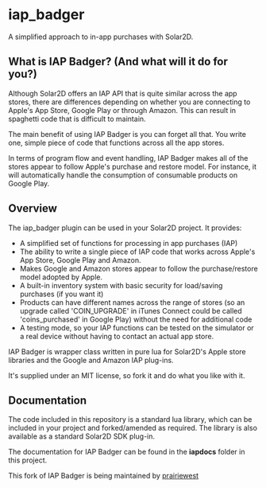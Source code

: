 # iap_badger
A simplified approach to in-app purchases with Solar2D.

## What is IAP Badger? (And what will it do for you?)

Although Solar2D offers an IAP API that is quite similar across the app stores, there are differences depending on whether you are connecting to Apple's App Store, Google Play or through Amazon.  This can result in spaghetti code that is difficult to maintain.

The main benefit of using IAP Badger is you can forget all that.  You write one, simple piece of code that functions across all the app stores.

In terms of program flow and event handling, IAP Badger makes all of the stores appear to follow Apple's purchase and restore model.  For instance, it will automatically handle the consumption of consumable products on Google Play.


## Overview

The iap_badger plugin can be used in your Solar2D project.  It provides:

* A simplified set of functions for processing in app purchases (IAP)
* The ability to write a single piece of IAP code that works across Apple's App Store, Google Play and Amazon.
* Makes Google and Amazon stores appear to follow the purchase/restore model adopted by Apple.
* A built-in inventory system with basic security for load/saving purchases (if you want it)
* Products can have different names across the range of stores (so an upgrade called 'COIN_UPGRADE' in iTunes  Connect could be called 'coins_purchased' in Google Play) without the need for additional code
* A testing mode, so your IAP functions can be tested on the simulator or a real device without having to contact an actual app store.

IAP Badger is wrapper class written in pure lua for Solar2D's Apple store libraries and the Google and Amazon IAP plug-ins.

It's supplied under an MIT license, so fork it and do what you like with it.


## Documentation

The code included in this repository is a standard lua library, which can be included in your project and forked/amended as required.  The library is also available as a standard Solar2D SDK plug-in.

The documentation for IAP Badger can be found in the **iapdocs** folder in this project.

This fork of IAP Badger is being maintained by [prairiewest](https://github.com/prairiewest)